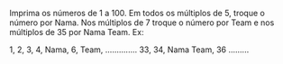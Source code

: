 Imprima os números de 1 a 100. Em todos os múltiplos de 5, troque o número por Nama. Nos múltiplos de 7 troque o número por Team e nos múltiplos de 35 por Nama Team. Ex:

1, 2, 3, 4, Nama, 6, Team, .............. 33, 34, Nama Team, 36 .........